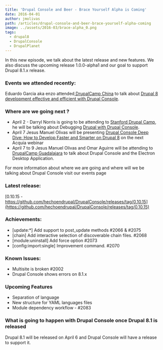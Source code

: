 ```yaml
---
title: 'Drupal Console and Beer - Brace Yourself Alpha is Coming'
date: 2016-04-01
author: jmolivas
path: /articles/drupal-console-and-beer-brace-yourself-alpha-coming
image: ../assets/2016-03/brace-alpha_0.png
tags:
  - drupal8
  - DrupalConsole
  - DrupalPlanet
---
```


In this new episode, we talk about the latest release and new features. We also discuss the upcoming release 1.0.0-alpha1 and our goal to support Drupal 8.1.x release.

 ### Events we attended recently:

Eduardo Garcia aka enzo attended[ DrupalCamp China](http://drupalcampchina.org/) to talk about [Drupal 8 development effective and efficient with Drupal Console](http://drupalcampchina.org/drupal%E4%B8%AD%E5%9B%BD%E8%90%A5-2016/sessions/drupal-8-development-effective-and-efficient-drupal-console).

### Where are we going next ?

- April 2 - Darryl Norris is going to be attending to [Stanford Drupal Camp](https://drupalcamp.stanford.edu/), he will be talking about Debugging [Drupal with Drupal Console](https://drupalcamp.stanford.edu/debugging-drupal-8-drupal-console).
- April 7 Jesus Manuel Olivas will be presenting [Drupal Console Deep Dive: How to Develop Faster and Smarter on Drupal 8](https://www.acquia.com/resources/webinars/drupal-console-deep-dive-how-develop-faster-and-smarter-drupal-8) on the next Acquia webinar
- April 7 to 9 Jesus Manuel Olivas and Omar Aguirre will be attending to [DrupalCamp Guadalajara](http://www.drupalcampgdl.com/) to talk about Drupal Console and the Electron Desktop Application.

For more information about where we are going and where will we be talking about Drupal Console visit our events page 

### Latest release:

[0.10.15 - https://github.com/hechoendrupal/DrupalConsole/releases/tag/0.10.15](https://github.com/hechoendrupal/DrupalConsole/releases/tag/0.10.15)

### Achievements:

- \[update:\*\] Add support to post\_update methods #2066 & #2075
- \[chain\] Add interactive selection of discoverable chain files. #2068
- \[module:uninstall\] Add force option #2073
- \[config:import:single\] Improvement command. #2070

### Known Issues:

- Multisite is broken #2002
- Drupal Console shows errors on 8.1.x

### Upcoming Features

- Separation of language
- New structure for YAML languages files
- Module dependency workflow - #2083

### What is going to happen with Drupal Console once Drupal 8.1 is released

Drupal 8.1 will be released on April 6 and Drupal Console will have a release to support it.

